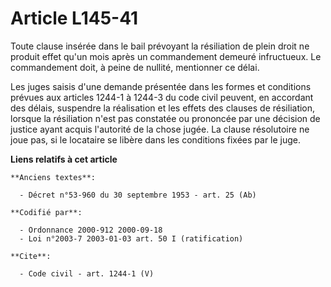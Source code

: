 # Article L145-41

Toute clause insérée dans le bail prévoyant la résiliation de plein droit ne produit effet qu'un mois après un commandement
demeuré infructueux. Le commandement doit, à peine de nullité, mentionner ce délai. 

Les juges saisis d'une demande présentée dans les formes et conditions prévues aux articles 1244-1 à 1244-3 du code civil
peuvent, en accordant des délais, suspendre la réalisation et les effets des clauses de résiliation, lorsque la résiliation
n'est pas constatée ou prononcée par une décision de justice ayant acquis l'autorité de la chose jugée. La clause résolutoire
ne joue pas, si le locataire se libère dans les conditions fixées par le juge.

**Liens relatifs à cet article**

	**Anciens textes**:

	  - Décret n°53-960 du 30 septembre 1953 - art. 25 (Ab)

	**Codifié par**:

	  - Ordonnance 2000-912 2000-09-18
	  - Loi n°2003-7 2003-01-03 art. 50 I (ratification)

	**Cite**:

	  - Code civil - art. 1244-1 (V)
